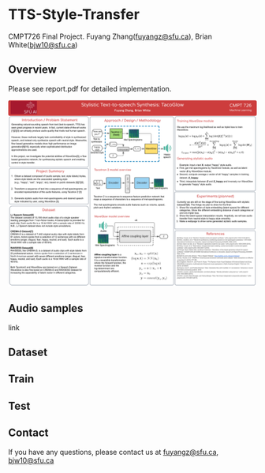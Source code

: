 # TTS-Style-Transfer
CMPT726 Final Project. Fuyang Zhang(fuyangz@sfu.ca), Brian White(bjw10@sfu.ca)

## Overview
Please see report.pdf for detailed implementation.

![Image of poster](sfu_ai_poster_landscape_tall.pptx.png)

## Audio samples
link

## Dataset

## Train

## Test

## Contact
If you have any questions, please contact us at fuyangz@sfu.ca, bjw10@sfu.ca
